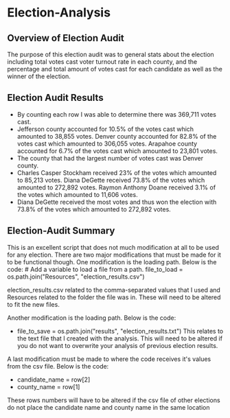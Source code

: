 # Election-Analysis
## Overview of Election Audit
The purpose of this election audit was to general stats about the election including total votes cast voter turnout rate in each county, and the percentage and total amount of votes cast for each candidate as well as the winner of the election. 
## Election Audit Results
* By counting each row I was able to determine there was 369,711 votes cast.
* Jefferson county accounted for 10.5% of the votes cast which amounted to 38,855 votes.
	Denver county accounted for 82.8% of the votes cast which amounted to 306,055 votes.
	Arapahoe county accounted for 6.7% of the votes cast which amounted to 23,801 votes.
* The county that had the largest number of votes cast was Denver county.
* Charles Casper Stockham received 23% of the votes which amounted to 85,213 votes.
	Diana DeGette received 73.8% of the votes which amounted to 272,892 votes.
	Raymon Anthony Doane received 3.1% of the votes which amounted to 11,606 votes.
* Diana DeGette received the most votes and thus won the election with 73.8% of the votes which amounted to 272,892 votes.

## Election-Audit Summary
This is an excellent script that does not much modification at all to be used for any election. There are two major modifications that must be made for it to be functional though.
One modification is the loading path. Below is the code:
	# Add a variable to load a file from a path.
	file_to_load = os.path.join("Resources", "election_results.csv")

election_results.csv related to the comma-separated values that I used and Resources related to the folder the file was in. These will need to be altered to fit the new files.

Another modification is the loading path. Below is the code:
* file_to_save = os.path.join("results", "election_results.txt")
This relates to the text file that I created with the analysis. This will need to be altered if you do not want to overwrite your analysis of previous election results. 

A last modification must be made to where the code receives it's values from the csv file. Below is the code:
* candidate_name = row[2]
* county_name = row[1]

These rows numbers will have to be altered if the csv file of other elections do not place the candidate name and county name in the same location

